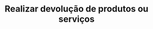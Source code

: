 ---
title: Realizar devolução de produtos ou serviços
api:
  file: Pix Saque e troco.json
  operationId: delete_order-order-id-refund
hidden: false
---